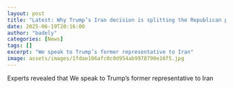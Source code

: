 ```yaml
---
layout: post
title: "Latest: Why Trump’s Iran decision is splitting the Republican party"
date: 2025-06-19T20:16:00
author: "badely"
categories: [News]
tags: []
excerpt: "We speak to Trump’s former representative to Iran"
image: assets/images/1fdae106afc0c0d954ab9978790e16f5.jpg
---
```


Experts revealed that We speak to Trump’s former representative to Iran

